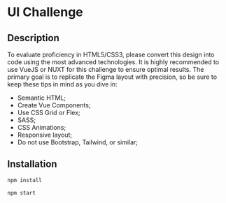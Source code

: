 # UI Challenge

## Description

To evaluate proficiency in HTML5/CSS3, please convert this design into code using the most advanced technologies.
It is highly recommended to use VueJS or NUXT for this challenge to ensure optimal results.
The primary goal is to replicate the Figma layout with precision, so be sure to keep these tips in mind as you dive in:

- Semantic HTML;
- Create Vue Components;
- Use CSS Grid or Flex;
- SASS;
- CSS Animations;
- Responsive layout;
- Do not use Bootstrap, Tailwind, or similar;

## Installation

```bash
npm install
```

```bash
npm start
```

